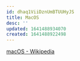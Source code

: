 ```yaml
---
id: dhaq1ViiDznUmBTUUHyJS
title: MacOS
desc: ''
updated: 1641488934070
created: 1641488922498
---
```


[macOS - Wikipedia](https://en.wikipedia.org/wiki/MacOS)